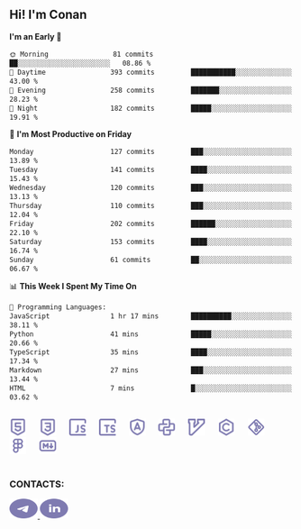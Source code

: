 ## Hi! I'm Conan

<!--START_SECTION:waka-->
**I'm an Early 🐤** 

```text
🌞 Morning                81 commits          ██░░░░░░░░░░░░░░░░░░░░░░░   08.86 % 
🌆 Daytime                393 commits         ███████████░░░░░░░░░░░░░░   43.00 % 
🌃 Evening                258 commits         ███████░░░░░░░░░░░░░░░░░░   28.23 % 
🌙 Night                  182 commits         █████░░░░░░░░░░░░░░░░░░░░   19.91 % 
```
📅 **I'm Most Productive on Friday** 

```text
Monday                   127 commits         ███░░░░░░░░░░░░░░░░░░░░░░   13.89 % 
Tuesday                  141 commits         ████░░░░░░░░░░░░░░░░░░░░░   15.43 % 
Wednesday                120 commits         ███░░░░░░░░░░░░░░░░░░░░░░   13.13 % 
Thursday                 110 commits         ███░░░░░░░░░░░░░░░░░░░░░░   12.04 % 
Friday                   202 commits         ██████░░░░░░░░░░░░░░░░░░░   22.10 % 
Saturday                 153 commits         ████░░░░░░░░░░░░░░░░░░░░░   16.74 % 
Sunday                   61 commits          ██░░░░░░░░░░░░░░░░░░░░░░░   06.67 % 
```


📊 **This Week I Spent My Time On** 

```text
💬 Programming Languages: 
JavaScript               1 hr 17 mins        ██████████░░░░░░░░░░░░░░░   38.11 % 
Python                   41 mins             █████░░░░░░░░░░░░░░░░░░░░   20.66 % 
TypeScript               35 mins             ████░░░░░░░░░░░░░░░░░░░░░   17.34 % 
Markdown                 27 mins             ███░░░░░░░░░░░░░░░░░░░░░░   13.44 % 
HTML                     7 mins              █░░░░░░░░░░░░░░░░░░░░░░░░   03.62 % 
```


<!--END_SECTION:waka-->


<br>

<div align="left">
  <img src="icons/skills/html.svg" height="30" alt="html5"/>
  <img width="15"/>
  <img src="icons/skills/css.svg" height="30" alt="css"/>
    <img width="15"/>
  <img src="icons/skills/javascript.svg" height="30" alt="javascript"/>
  <img width="15"/>
  <img src="icons/skills/typescript.svg" height="30" alt="typescript"/>
  <img width="15"/>
  <img src="icons/skills/angular.svg" height="30" alt="angular"/>
  <img width="15"/>
  <img src="icons/skills/python.svg" height="30" alt="python"/>
  <img width="15"/>
  <img src="icons/skills/vim.svg" height="30" alt="vim"  />
  <img width="15"/>
  <img src="icons/skills/c.svg" height="30" alt="c"/>
  <img width="15"/>
  <img src="icons/skills/git.svg" height="30" alt="git"/>
  <img width="15"/>
  <img src="icons/skills/figma.svg" height="30" alt="figma"/>
  <img width="15"/>
  <img src="icons/skills/markdown.svg" height="30" alt="markdown"/>
</div>

<br>


### CONTACTS:

<div align="left">
  <a href="https://t.me/gkkconan">
    <img src="icons/contacts/telegram.svg" width="50" height="35" alt="telegram"/>
  </a>
  <a href="https://www.linkedin.com/in/gkkconan">
    <img src="icons/contacts/linkedin.svg" width="50" height="35" alt="linkedin"/>
  </a>
</div>
